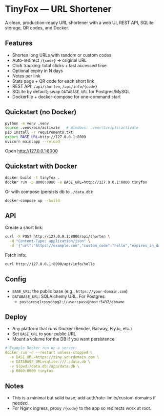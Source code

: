 # TinyFox — URL Shortener

A clean, production-ready URL shortener with a web UI, REST API, SQLite storage, QR codes, and Docker.

## Features
- Shorten long URLs with random or custom codes
- Auto-redirect `/{code}` → original URL
- Click tracking: total clicks + last accessed time
- Optional expiry in N days
- Notes per link
- Stats page + QR code for each short link
- REST API: `/api/shorten`, `/api/info/{code}`
- SQLite by default; swap `DATABASE_URL` for Postgres/MySQL
- Dockerfile + docker-compose for one-command start

## Quickstart (no Docker)
```bash
python -m venv .venv
source .venv/bin/activate   # Windows: .venv\Scripts\activate
pip install -r requirements.txt
export BASE_URL=http://127.0.0.1:8000
uvicorn main:app --reload
```
Open http://127.0.0.1:8000

## Quickstart with Docker
```bash
docker build -t tinyfox .
docker run -p 8000:8000 -e BASE_URL=http://127.0.0.1:8000 tinyfox
```
Or with compose (persists db to `./data.db`):
```bash
docker-compose up --build
```

## API
Create a short link:
```bash
curl -X POST http://127.0.0.1:8000/api/shorten \
  -H "Content-Type: application/json" \
  -d '{"url":"https://example.com","custom_code":"hello","expires_in_days":7,"note":"demo"}'
```
Fetch info:
```bash
curl http://127.0.0.1:8000/api/info/hello
```

## Config
- `BASE_URL`: the public base (e.g., `https://your-domain.com`)
- `DATABASE_URL`: SQLAlchemy URL. For Postgres:
  - `postgresql+psycopg2://user:pass@host:5432/dbname`

## Deploy
- Any platform that runs Docker (Render, Railway, Fly.io, etc.)
- Set `BASE_URL` to your public URL
- Mount a volume for the DB if you want persistence
```yaml
# Example Docker run on a server:
docker run -d --restart unless-stopped \
  -e BASE_URL=https://tiny.yourdomain.com \
  -e DATABASE_URL=sqlite:///./data.db \
  -v $(pwd)/data.db:/app/data.db \
  -p 8000:8000 tinyfox
```

## Notes
- This is a minimal but solid base; add auth/rate-limits/custom domains if needed.
- For Nginx ingress, proxy `/{code}` to the app so redirects work at root.